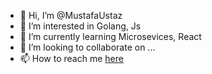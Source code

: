- 👋 Hi, I’m @MustafaUstaz
- 👀 I’m interested in Golang, Js
- 🌱 I’m currently learning Microsevices, React
- 💞️ I’m looking to collaborate on ...
- 📫 How to reach me [here](https://share.hsforms.com/1aDQoGDjxQKyYI3eAsMsgjwczty2)

<!---
Mustafa0831/Mustafa0831 is a ✨ special ✨ repository because its `README.md` (this file) appears on your GitHub profile.
You can click the Preview link to take a look at your changes.
--->
